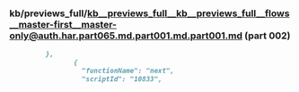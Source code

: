 ### kb/previews_full/kb__previews_full__kb__previews_full__flows__master-first__master-only@auth.har.part065.md.part001.md.part001.md (part 002)

```md
         },
                {
                  "functionName": "next",
                  "scriptId": "10833",
           
```

```
